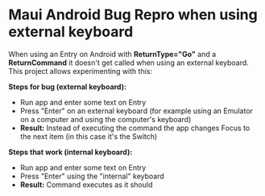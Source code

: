 # Maui Android Bug Repro when using external keyboard

When using an Entry on Android with **ReturnType="Go"** and a **ReturnCommand** it doesn't get called when using an external keyboard.
This project allows experimenting with this:


**Steps for bug (external keyboard):**
- Run app and enter some text on Entry
- Press "Enter" on an external keyboard (for example using an Emulator on a computer and using the computer's keyboard)
- **Result:** Instead of executing the command the app changes Focus to the next item (in this case it's the Switch)

**Steps that work (internal keyboard):**
- Run app and enter some text on Entry
- Press "Enter" using the "internal" keyboard
- **Result:** Command executes as it should
